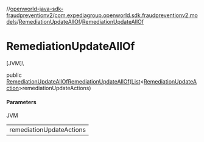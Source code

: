 //[openworld-java-sdk-fraudpreventionv2](../../../index.md)/[com.expediagroup.openworld.sdk.fraudpreventionv2.models](../index.md)/[RemediationUpdateAllOf](index.md)/[RemediationUpdateAllOf](-remediation-update-all-of.md)

# RemediationUpdateAllOf

[JVM]\

public [RemediationUpdateAllOf](index.md)[RemediationUpdateAllOf](-remediation-update-all-of.md)([List](https://docs.oracle.com/javase/8/docs/api/java/util/List.html)&lt;[RemediationUpdateAction](../-remediation-update-action/index.md)&gt;remediationUpdateActions)

#### Parameters

JVM

| |
|---|
| remediationUpdateActions |
